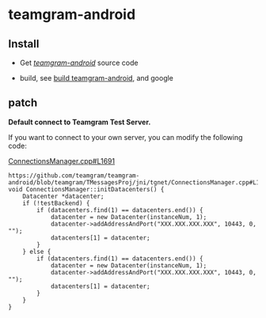 # teamgram-android

## Install

- Get *[teamgram-android](https://github.com/teamgram/teamgram-android)* source code

- build, see [build teamgram-android](https://github.com/teamgram/teamgram-android/tree/master#compilation-guide), and google

## patch

**Default connect to Teamgram Test Server.**

If you want to connect to your own server, you can modify the following code:

[ConnectionsManager.cpp#L1691](https://github.com/teamgram/teamgram-android/blob/teamgram/TMessagesProj/jni/tgnet/ConnectionsManager.cpp#L1691)

```
https://github.com/teamgram/teamgram-android/blob/teamgram/TMessagesProj/jni/tgnet/ConnectionsManager.cpp#L1691
void ConnectionsManager::initDatacenters() {
    Datacenter *datacenter;
    if (!testBackend) {
        if (datacenters.find(1) == datacenters.end()) {
            datacenter = new Datacenter(instanceNum, 1);
            datacenter->addAddressAndPort("XXX.XXX.XXX.XXX", 10443, 0, "");
            datacenters[1] = datacenter;
        }
    } else {
        if (datacenters.find(1) == datacenters.end()) {
            datacenter = new Datacenter(instanceNum, 1);
            datacenter->addAddressAndPort("XXX.XXX.XXX.XXX", 10443, 0, "");
            datacenters[1] = datacenter;
        }
    }
}


```
